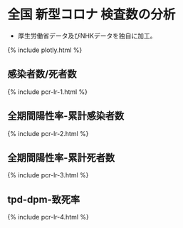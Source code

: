# 全国 新型コロナ 検査数の分析

- 厚生労働省データ及びNHKデータを独自に加工。

{% include plotly.html %}

## 感染者数/死者数
{% include pcr-lr-1.html %}

## 全期間陽性率-累計感染者数
{% include pcr-lr-2.html %}

## 全期間陽性率-累計死者数
{% include pcr-lr-3.html %}

## tpd-dpm-致死率
{% include pcr-lr-4.html %}

